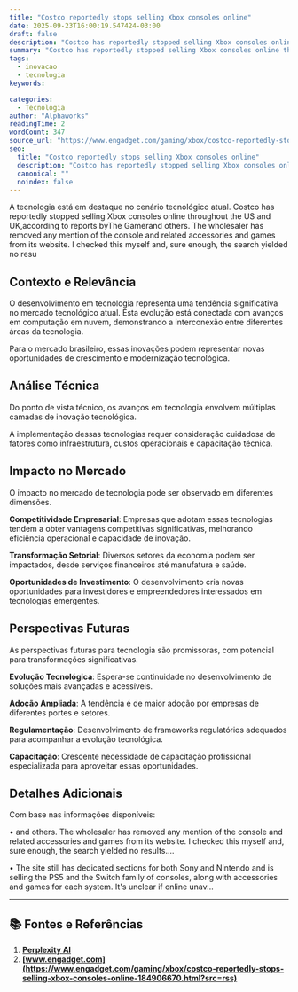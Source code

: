 ```yaml
---
title: "Costco reportedly stops selling Xbox consoles online"
date: 2025-09-23T16:00:19.547424-03:00
draft: false
description: "Costco has reportedly stopped selling Xbox consoles online throughout the US and UK,according to reports byThe Gamerand others. The wholesaler has removed an..."
summary: "Costco has reportedly stopped selling Xbox consoles online throughout the US and UK,according to reports byThe Gamerand others. The wholesaler has removed an..."
tags:
  - inovacao
  - tecnologia
keywords:

categories:
  - Tecnologia
author: "Alphaworks"
readingTime: 2
wordCount: 347
source_url: "https://www.engadget.com/gaming/xbox/costco-reportedly-stops-selling-xbox-consoles-online-184906670.html?src=rss"
seo:
  title: "Costco reportedly stops selling Xbox consoles online"
  description: "Costco has reportedly stopped selling Xbox consoles online throughout the US and UK,according to reports byThe Gamerand others. The wholesaler has removed an..."
  canonical: ""
  noindex: false
---
```


A tecnologia está em destaque no cenário tecnológico atual. Costco has reportedly stopped selling Xbox consoles online throughout the US and UK,according to reports byThe Gamerand others. The wholesaler has removed any mention of the console and related accessories and games from its website. I checked this myself and, sure enough, the search yielded no resu

## Contexto e Relevância

O desenvolvimento em tecnologia representa uma tendência significativa no mercado tecnológico atual. Esta evolução está conectada com avanços em computação em nuvem, demonstrando a interconexão entre diferentes áreas da tecnologia.

Para o mercado brasileiro, essas inovações podem representar novas oportunidades de crescimento e modernização tecnológica.
## Análise Técnica

Do ponto de vista técnico, os avanços em tecnologia envolvem múltiplas camadas de inovação tecnológica.



A implementação dessas tecnologias requer consideração cuidadosa de fatores como infraestrutura, custos operacionais e capacitação técnica.
## Impacto no Mercado

O impacto no mercado de tecnologia pode ser observado em diferentes dimensões.

**Competitividade Empresarial**: Empresas que adotam essas tecnologias tendem a obter vantagens competitivas significativas, melhorando eficiência operacional e capacidade de inovação.

**Transformação Setorial**: Diversos setores da economia podem ser impactados, desde serviços financeiros até manufatura e saúde.

**Oportunidades de Investimento**: O desenvolvimento cria novas oportunidades para investidores e empreendedores interessados em tecnologias emergentes.


## Perspectivas Futuras

As perspectivas futuras para tecnologia são promissoras, com potencial para transformações significativas.

**Evolução Tecnológica**: Espera-se continuidade no desenvolvimento de soluções mais avançadas e acessíveis.

**Adoção Ampliada**: A tendência é de maior adoção por empresas de diferentes portes e setores.

**Regulamentação**: Desenvolvimento de frameworks regulatórios adequados para acompanhar a evolução tecnológica.

**Capacitação**: Crescente necessidade de capacitação profissional especializada para aproveitar essas oportunidades.
## Detalhes Adicionais

Com base nas informações disponíveis:

• and others. The wholesaler has removed any mention of the console and related accessories and games from its website. I checked this myself and, sure enough, the search yielded no results....

• The site still has dedicated sections for both Sony and Nintendo and is selling the PS5 and the Switch family of consoles, along with accessories and games for each system. It's unclear if online unav...



---

## 📚 Fontes e Referências

1. **[Perplexity AI](https://www.perplexity.ai/)**
2. **[www.engadget.com](https://www.engadget.com/gaming/xbox/costco-reportedly-stops-selling-xbox-consoles-online-184906670.html?src=rss)**
